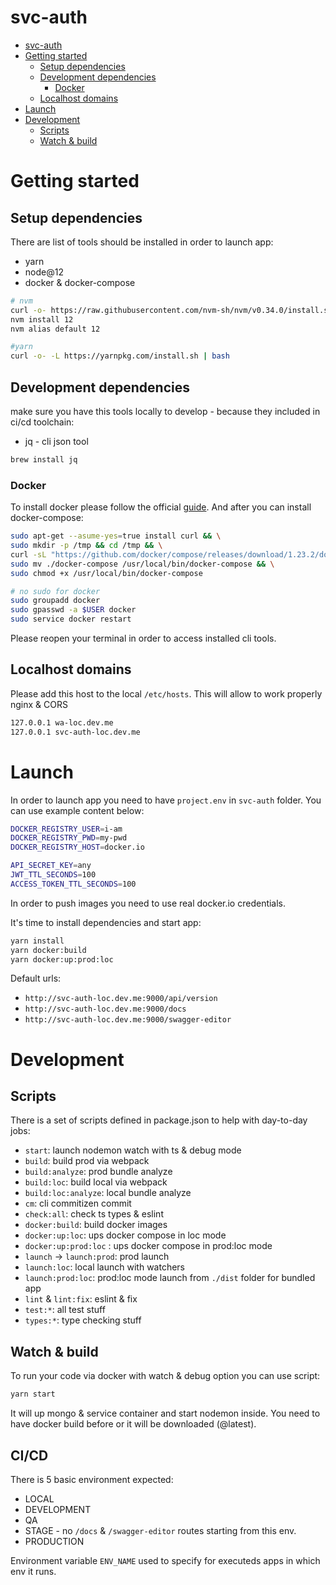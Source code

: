 # svc-auth

<!-- toc -->

- [svc-auth](#svc-auth)
- [Getting started](#getting-started)
	* [Setup dependencies](#setup-dependencies)
	* [Development dependencies](#development-dependencies)
	    + [Docker](#docker)
	* [Localhost domains](#localhost-domains)
- [Launch](#launch)
- [Development](#development)
	* [Scripts](#scripts)
	* [Watch & build](#watch--build)
    
<!-- tocstop -->

  
# Getting started

## Setup dependencies

There are list of tools should be installed in order to launch app:

- yarn
- node@12
- docker & docker-compose

```bash
# nvm
curl -o- https://raw.githubusercontent.com/nvm-sh/nvm/v0.34.0/install.sh | bash
nvm install 12
nvm alias default 12

#yarn 
curl -o- -L https://yarnpkg.com/install.sh | bash

```

## Development dependencies
make sure you have this tools locally to develop - because they included in ci/cd toolchain:

- jq - cli json tool

```bash
brew install jq
```

### Docker

To install docker please follow the official [guide](https://hub.docker.com/?overlay=onboarding). And after you can install docker-compose:

```bash
sudo apt-get --asume-yes=true install curl && \
sudo mkdir -p /tmp && cd /tmp && \
curl -sL "https://github.com/docker/compose/releases/download/1.23.2/docker-compose-$(uname -s)-$(uname -m)" > ./docker-compose && \
sudo mv ./docker-compose /usr/local/bin/docker-compose && \
sudo chmod +x /usr/local/bin/docker-compose

# no sudo for docker
sudo groupadd docker
sudo gpasswd -a $USER docker
sudo service docker restart
```

Please reopen your terminal in order to access installed cli tools.

## Localhost domains

Please add this host to the local `/etc/hosts`. This will allow to work properly nginx & CORS

```bash
127.0.0.1 wa-loc.dev.me
127.0.0.1 svc-auth-loc.dev.me

```

# Launch

In order to launch app you need to have `project.env` in `svc-auth` folder. You can use example content below:

```bash
DOCKER_REGISTRY_USER=i-am
DOCKER_REGISTRY_PWD=my-pwd
DOCKER_REGISTRY_HOST=docker.io

API_SECRET_KEY=any
JWT_TTL_SECONDS=100
ACCESS_TOKEN_TTL_SECONDS=100
```

In order to push images you need to use real docker.io credentials.

It's time to install dependencies and start app:

```bash
yarn install
yarn docker:build
yarn docker:up:prod:loc
```

Default urls: 

- `http://svc-auth-loc.dev.me:9000/api/version`
- `http://svc-auth-loc.dev.me:9000/docs`
- `http://svc-auth-loc.dev.me:9000/swagger-editor`

# Development

## Scripts

There is a set of scripts defined in package.json to help with day-to-day jobs:

- `start`: launch nodemon watch with ts & debug mode
- `build`: build prod via webpack
- `build:analyze`: prod bundle analyze
- `build:loc`: build local via webpack
- `build:loc:analyze`: local bundle analyze
- `cm`: cli commitizen commit
- `check:all`: check ts types & eslint
- `docker:build`: build docker images
- `docker:up:loc`: ups docker compose in loc mode 
- `docker:up:prod:loc` : ups docker compose in prod:loc mode
- `launch` -> `launch:prod`: prod launch
- `launch:loc`: local launch with watchers 
- `launch:prod:loc`: prod:loc mode launch from `./dist` folder for bundled app 
- `lint` & `lint:fix`: eslint & fix
- `test:*`: all test stuff
- `types:*`: type checking stuff

## Watch & build

To run your code via docker with watch & debug option you can use script:

```bash
yarn start
```

It will up mongo & service container and start nodemon inside. You need to have docker build before or it will be downloaded (@latest).

## CI/CD

There is 5 basic environment expected: 

- LOCAL
- DEVELOPMENT
- QA
- STAGE - no `/docs` & `/swagger-editor` routes starting from this env.
- PRODUCTION

Environment variable `ENV_NAME` used to specify for executeds apps in which env it runs.